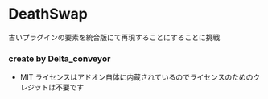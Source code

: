 # DeathSwap
古いプラグインの要素を統合版にて再現することにすることに挑戦
### create by Delta_conveyor
- MIT ライセンスはアドオン自体に内蔵されているのでライセンスのためのクレジットは不要です